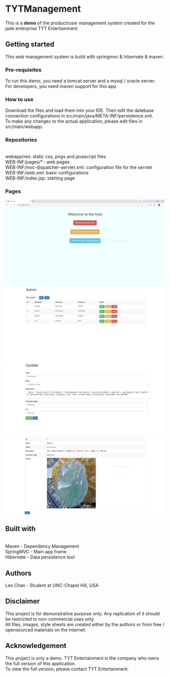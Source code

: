 # TYTManagement
This is a <b>demo</b> of the product/user management system created for the jade enterprise TYT Entertainment. 


## Getting started
This web management system is build with springmvc & hibernate & maven.


### Pre-requieites
To run this demo, you need a tomcat server and a mysql / oracle server.  <br /> For developers, you need maven support for this app.


### How to use
Download the files and load them into your IDE. Then edit the datebase connection configurations in src/main/java/META-INF/persistence.xml. <br />
To make any changes to the actual application, please edit files in src/main/webapp.


### Repositories
 <br />webapp/res: static css, pngs and javascript files
 <br />WEB-INF/pages/* : web pages
 <br />WEB-INF/mvc-dispatcher-servlet.xml: configuration file for the servlet
 <br />WEB-INF/web.xml: basic configurations
 <br />WEB-INF/index.jsp: starting page
 
 
### Pages
![INDEX](tyt/index.PNG)
![USERS](tyt/users.PNG)
![EDIT](tyt/edit.PNG)
![PRODUCT](tyt/product.PNG)
## Built with
 <br />Maven - Dependency Management
 <br />SpringMVC - Main app frame
 <br />Hibernate - Data persistence tool


## Authors
Leo Chan - Student at UNC-Chapel Hill, USA


## Disclaimer
This project is for demonstrative purpose only. Any replication of it should be restricted to non-commercial uses only.  <br />
All files, images, style sheets are created either by the authors or from free / opensourced materials on the internet.  <br />


## Acknowledgement
This project is only a demo. TYT Entertainment is the company who owns the full version of this application.  <br />To view the full version, please contact TYT Entertainment.

